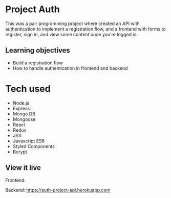 # Project Auth
This was a pair programming project where created an API with authentication to implement a registration flow, and a frontend with forms to register, sign in, and view some content once you're logged in.

## Learning objectives
- Build a registration flow
- How to handle authentication in frontend and backend

# Tech used
- Node.js
- Express
- Mongo DB
- Mongoose
- React
- Redux
- JSX
- Javascript ES6
- Styled Components
- Bcrypt

## View it live
Frontend:

Backend:
https://auth-project-api.herokuapp.com

